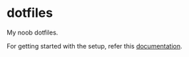 # dotfiles
My noob dotfiles.

For getting started with the setup, refer this [documentation](GETTING_STARTED.md).